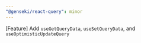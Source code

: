 ```yaml
---
"@genseki/react-query": minor
---
```


[Feature] Add `useGetQueryData`, `useSetQueryData`, and `useOptimisticUpdateQuery`
